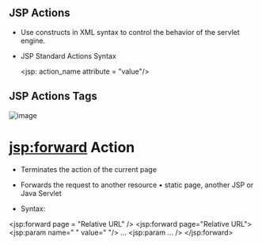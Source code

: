 ## JSP Actions

- Use constructs in XML syntax to control the behavior of the servlet engine.
- JSP Standard Actions Syntax

  <jsp: action_name attribute = "value"/>
  
## JSP Actions Tags

![image](https://github.com/PD-Repo-Point/jsp-actions-demo-proj/assets/104901724/030ddf42-84d5-4072-8228-b506b77108d1)

# <jsp:forward> Action

-  Terminates the action of the current page
-  Forwards the request to another resource
    • static page, another JSP or Java Servlet
    
    
- Syntax:

<jsp:forward page = "Relative URL" />
<jsp:forward page="Relative URL"> 
<jsp:param name=" " value=" "/> 
... 
<jsp:param ... /> 
</jsp:forward>



    

